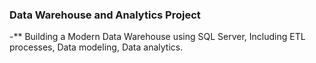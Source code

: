 ### Data Warehouse and Analytics Project
-** Building a Modern Data Warehouse using SQL Server, Including ETL processes, Data modeling, Data analytics.
